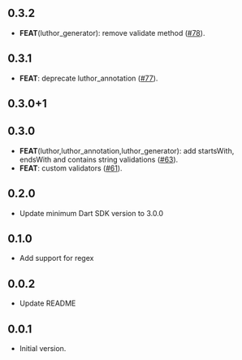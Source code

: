 ## 0.3.2

 - **FEAT**(luthor_generator): remove validate method ([#78](https://github.com/exaby73/luthor/issues/78)).

## 0.3.1

 - **FEAT**: deprecate luthor_annotation ([#77](https://github.com/exaby73/luthor/issues/77)).

## 0.3.0+1

## 0.3.0

- **FEAT**(luthor,luthor_annotation,luthor_generator): add startsWith, endsWith and contains string validations ([#63](https://github.com/exaby73/luthor/issues/63)).
- **FEAT**: custom validators ([#61](https://github.com/exaby73/luthor/issues/61)).

## 0.2.0

- Update minimum Dart SDK version to 3.0.0

## 0.1.0

- Add support for regex

## 0.0.2

- Update README

## 0.0.1

- Initial version.
